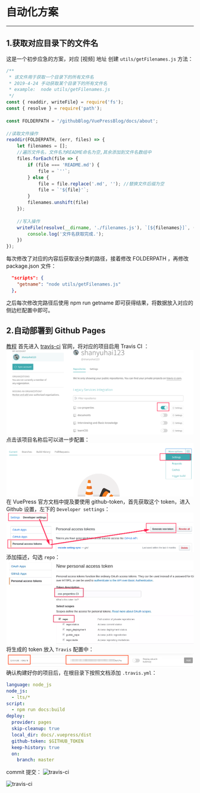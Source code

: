 
# 自动化方案
---
## 1.获取对应目录下的文件名
这是一个初步应急的方案，对应 [视频] 地址
创建 `utils/getFilenames.js` 方法：
```js
/**
 * 该文件用于获取一个目录下的所有文件名
 * 2019-4-24 手动获取某个目录下的所有文件名
 * example:  node utils/getFilenames.js
 */
const { readdir, writeFile} = require('fs');
const { resolve } = require('path');

const FOLDERPATH = '/githubBlog/VuePressBlog/docs/about';

//读取文件操作
readdir(FOLDERPATH, (err, files) => {
    let filenames = [];
    //遍历文件名，文件名为README命名为空,其余添加到文件名数组中
    files.forEach(file => {
        if (file === 'README.md') {
            file = `''`;
        } else {
            file = file.replace('.md', ''); //替换文件后缀为空
            file = `'${file}'`;
        }
        filenames.unshift(file)
    });

    //写入操作
    writeFile(resolve(__dirname, './filenames.js'), `[${filenames}]`, () => {
        console.log('文件名获取完成.');
    })
});
```
每次修改了对应的内容后获取该分类的路径，接着修改 FOLDERPATH ，再修改 package.json 文件：
```json
  "scripts": {
    "getname": "node utils/getFilenames.js"
  },
```
之后每次修改完路径后使用 npm run getname 即可获得结果，将数据放入对应的侧边栏配置中即可。

## 2.自动部署到 Github Pages
[教程](https://juejin.im/post/5c9f7dc851882567bf2a2bcb)
首先进入 [travis-ci](https://travis-ci.org/) 官网，将对应的项目启用 Travis CI ：
![travis-ci](/docs/.vuepress/public/images/blog/travis-ci1.png)
点击该项目名称后可以进一步配置：
![travis-ci](/docs/.vuepress/public/images/blog/travis-ci2.png)
在 VuePress 官方文档中提及要使用 github-token，首先获取这个 token，进入 Github 设置，左下的 `Developer settings`：
![travis-ci](/docs/.vuepress/public/images/blog/travis-ci3.png)
添加描述，勾选 `repo`：
![travis-ci](/docs/.vuepress/public/images/blog/travis-ci4.png)
将生成的 token 放入 `Travis` 配置中：
![travis-ci](/docs/.vuepress/public/images/blog/travis-ci5.png)
确认构建好你的项目后，在根目录下按照文档添加 `.travis.yml`：
```yml
language: node_js
node_js:
  - lts/*
script:
  - npm run docs:build
deploy:
  provider: pages
  skip-cleanup: true
  local_dir: docs/.vuepress/dist
  github-token: $GITHUB_TOKEN
  keep-history: true
  on:
    branch: master
```
commit 提交：
![travis-ci](/docs/.vuepress/public/images/blog/travis-ci6.png)

![travis-ci]()